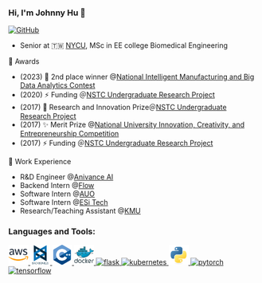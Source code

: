 ### Hi, I'm Johnny Hu 👋

[![GitHub](https://img.shields.io/badge/dynamic/json?logo=github&label=GitHub&labelColor=495867&color=495867&query=%24.data.totalSubs&url=https%3A%2F%2Fapi.spencerwoo.com%2Fsubstats%2F%3Fsource%3Dgithub%26queryKey%3Dhayschan&style=flat-square)](https://github.com/JohnHuCC)

- Senior at 🇹🇼 [NYCU](https://www.nycu.edu.tw/nycu/ch/index), MSc in EE college Biomedical Engineering

🔬 Awards  
- (2023) 🥈 2nd place winner @[National Intelligent Manufacturing and Big Data Analytics Contest](https://imbd2023.thu.edu.tw/)
- (2020)  ⚡ Funding ＠[NSTC Undergraduate Research Project](https://www.nstc.gov.tw/folksonomy/list/2af9ad9a-1f47-450d-b5a1-2cb43de8290c?l=ch)
- (2017) 🥇 Research and Innovation Prize＠[NSTC Undergraduate Research Project](https://www.nstc.gov.tw/folksonomy/list/2af9ad9a-1f47-450d-b5a1-2cb43de8290c?l=ch)
- (2017) ✨ Merit Prize @[National University Innovation, Creativity, and Entrepreneurship Competition](http://www.csmu-healthcarelab.url.tw/aacr/competition.php)
- (2017)  ⚡ Funding ＠[NSTC Undergraduate Research Project](https://www.nstc.gov.tw/folksonomy/list/2af9ad9a-1f47-450d-b5a1-2cb43de8290c?l=ch)

💼 Work Experience
- R&D Engineer @[Anivance AI](https://www.anivance.io/)
- Backend Intern @[Flow](https://www.flow.tw/)
- Software Intern @[AUO](https://www.auo.com/zh-TW)
- Software Intern @[ESi Tech](https://www.esi-tech.net/)
- Research/Teaching Assistant @[KMU](https://www.kmu.edu.tw/)

<h3 align="left">Languages and Tools:</h3>
<p align="left"> <a href="https://aws.amazon.com" target="_blank" rel="noreferrer"> <img src="https://raw.githubusercontent.com/devicons/devicon/master/icons/amazonwebservices/amazonwebservices-original-wordmark.svg" alt="aws" width="40" height="40"/> </a> <a href="https://backbonejs.org" target="_blank" rel="noreferrer"> <img src="https://raw.githubusercontent.com/devicons/devicon/master/icons/backbonejs/backbonejs-original-wordmark.svg" alt="backbonejs" width="40" height="40"/> </a><a href="https://www.w3schools.com/cpp/" target="_blank" rel="noreferrer"> <img src="https://raw.githubusercontent.com/devicons/devicon/master/icons/cplusplus/cplusplus-original.svg" alt="cplusplus" width="40" height="40"/> </a> <a href="https://www.docker.com/" target="_blank" rel="noreferrer"> <img src="https://raw.githubusercontent.com/devicons/devicon/master/icons/docker/docker-original-wordmark.svg" alt="docker" width="40" height="40"/> </a> <a href="https://flask.palletsprojects.com/" target="_blank" rel="noreferrer"> <img src="https://www.vectorlogo.zone/logos/pocoo_flask/pocoo_flask-icon.svg" alt="flask" width="40" height="40"/> </a> <a href="https://kubernetes.io" target="_blank" rel="noreferrer"> <img src="https://www.vectorlogo.zone/logos/kubernetes/kubernetes-icon.svg" alt="kubernetes" width="40" height="40"/> </a><a href="https://www.python.org" target="_blank" rel="noreferrer"> <img src="https://raw.githubusercontent.com/devicons/devicon/master/icons/python/python-original.svg" alt="python" width="40" height="40"/> </a> <a href="https://pytorch.org/" target="_blank" rel="noreferrer"> <img src="https://www.vectorlogo.zone/logos/pytorch/pytorch-icon.svg" alt="pytorch" width="40" height="40"/> </a> <a href="https://www.tensorflow.org" target="_blank" rel="noreferrer"> <img src="https://www.vectorlogo.zone/logos/tensorflow/tensorflow-icon.svg" alt="tensorflow" width="40" height="40"/> </a> </p>
  
<!--
**JohnHuCC/JohnHuCC** is a ✨ _special_ ✨ repository because its `README.md` (this file) appears on your GitHub profile.

Here are some ideas to get you started:

- 🔭 I’m currently working on ...
- 🌱 I’m currently learning ...
- 👯 I’m looking to collaborate on ...
- 🤔 I’m looking for help with ...
- 💬 Ask me about ...
- 📫 How to reach me: ...
- 😄 Pronouns: ...
- ⚡ Fun fact: ...
-->
